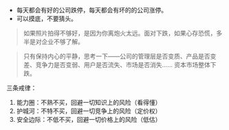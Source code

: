 - 每天都会有好的公司跌停，每天都会有坏的的公司涨停。
- 可以摸底，不要猜头。

> 如果照片拍得不够好，是因为你离炮火太远。面对下跌，如果心存恐慌，多半是对企业不够了解。

> 只有保持内心的平静，思考一下——公司的管理层是否变质、产品是否变差、竞争力是否变弱、用户是否流失、市场是否消失…… 资本市场整体下跌。

三条戒律：

1. 能力圈：不熟不买，回避一切知识上的风险（看得懂）
2. 护城河：不特不买，回避一切竞争上的风险（定价权）
3. 安全边际：不低不买，回避一切价格上的风险（低估）